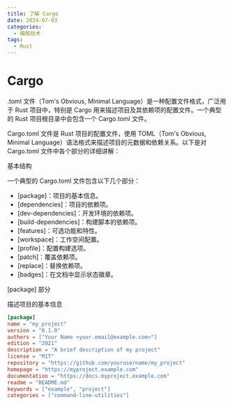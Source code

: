 ```yaml
---
title: 了解 Cargo
date: 2024-07-03
categories:
  - 编程技术
tags:
  - Rust
---
```


# Cargo

.toml 文件（Tom's Obvious, Minimal Language）是一种配置文件格式，广泛用于 Rust 项目中，特别是 Cargo 用来描述项目及其依赖项的配置文件。一个典型的 Rust 项目根目录中会包含一个 Cargo.toml 文件。

Cargo.toml 文件是 Rust 项目的配置文件，使用 TOML（Tom's Obvious, Minimal Language）语法格式来描述项目的元数据和依赖关系。以下是对 Cargo.toml 文件中各个部分的详细讲解：

基本结构

一个典型的 Cargo.toml 文件包含以下几个部分：

- [package]：项目的基本信息。
- [dependencies]：项目的依赖项。
- [dev-dependencies]：开发环境的依赖项。
- [build-dependencies]：构建脚本的依赖项。
- [features]：可选功能和特性。
- [workspace]：工作空间配置。
- [profile]：配置构建选项。
- [patch]：覆盖依赖项。
- [replace]：替换依赖项。
- [badges]：在文档中显示状态徽章。

[package] 部分

描述项目的基本信息

```toml
[package]
name = "my_project"
version = "0.1.0"
authors = ["Your Name <your.email@example.com>"]
edition = "2021"
description = "A brief description of my project"
license = "MIT"
repository = "https://github.com/yourusername/my_project"
homepage = "https://myproject.example.com"
documentation = "https://docs.myproject.example.com"
readme = "README.md"
keywords = ["example", "project"]
categories = ["command-line-utilities"]
```